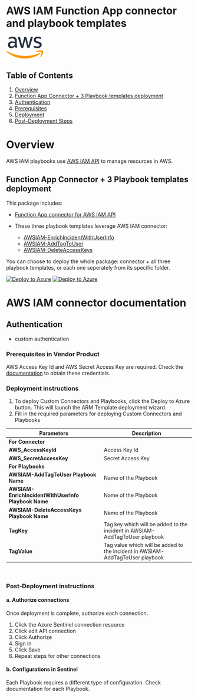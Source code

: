 # AWS IAM Function App connector and playbook templates

<img src="./aws-logo.svg" alt="drawing" width="20%"/><br>

## Table of Contents

1. [Overview](#overview)
1. [Function App Connector + 3 Playbook templates deployment](#deployall)
1. [Authentication](#importantnotes)
1. [Prerequisites](#prerequisites)
1. [Deployment](#deployment)
1. [Post-Deployment Steps](#postdeployment)

<a name="overview">

# Overview

AWS IAM playbooks use [AWS IAM API](https://docs.aws.amazon.com/IAM/latest/APIReference/welcome.html) to manage resources in AWS.

<a name="deployall">

## Function App Connector + 3 Playbook templates deployment

This package includes:

* [Function App connector for AWS IAM API](./AWS_IAM_FunctionAppConnector/)


* These three playbook templates leverage AWS IAM connector:
  * [AWSIAM-EnrichIncidentWithUserInfo](./Playbooks/AWSIAM-EnrichIncidentWithUserInfo/)
  * [AWSIAM-AddTagToUser](./Playbooks/AWSIAM-AddTagToUser/)
  * [AWSIAM-DeleteAccessKeys](./Playbooks/AWSIAM-DeleteAccessKeys/)

You can choose to deploy the whole package: connector + all three playbook templates, or each one seperately from its specific folder.

[![Deploy to Azure](https://aka.ms/deploytoazurebutton)](https://portal.azure.com/#create/Microsoft.Template/uri/https%3A%2F%2Fraw.githubusercontent.com%2FAzure%2FAzure-Sentinel%2Fmaster%2FSolutions%2FAWS_IAM%2FPlaybooks%2Fazuredeploy.json) [![Deploy to Azure](https://aka.ms/deploytoazuregovbutton)](https://portal.azure.us/#create/Microsoft.Template/uri/https%3A%2F%2Fraw.githubusercontent.com%2FAzure%2FAzure-Sentinel%2Fmaster%2FSolutions%2FAWS_IAM%2FPlaybooks%2Fazuredeploy.json)

# AWS IAM connector documentation 

<a name="authentication">

## Authentication

* custom authentication

<a name="prerequisites">

### Prerequisites in Vendor Product

AWS Access Key Id and AWS Secret Access Key are required. Check the [documentation](https://docs.aws.amazon.com/IAM/latest/UserGuide/id_credentials_access-keys.html) to obtain these credentials.

<a name="deployment">

### Deployment instructions 

1. To deploy Custom Connectors and Playbooks, click the Deploy to Azure button. This will launch the ARM Template deployment wizard.
2. Fill in the required parameters for deploying Custom Connectors and Playbooks

| Parameters | Description |
|----------------|--------------|
|**For Connector**|
|**AWS_AccessKeyId** | Access Key Id |
|**AWS_SecretAccessKey** | Secret Access Key |
|**For Playbooks**|
|**AWSIAM-AddTagToUser Playbook Name** | Name of the Playbook |
|**AWSIAM-EnrichIncidentWithUserInfo Playbook Name** | Name of the Playbook |
|**AWSIAM-DeleteAccessKeys Playbook Name** | Name of the Playbook |
|**TagKey** | Tag key which will be added to the incident in AWSIAM-AddTagToUser playbook |
|**TagValue** | Tag value which will be added to the incident in AWSIAM-AddTagToUser playbook |

<br>
<a name="postdeployment">

### Post-Deployment instructions

#### a. Authorize connections

Once deployment is complete, authorize each connection.

1. Click the Azure Sentinel connection resource
2. Click edit API connection
3. Click Authorize
4. Sign in
5. Click Save
6. Repeat steps for other connections

#### b. Configurations in Sentinel

Each Playbook requires a different type of configuration. Check documentation for each Playbook.
